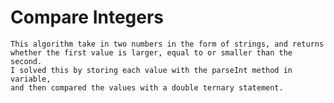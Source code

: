 # Compare Integers
	This algorithm take in two numbers in the form of strings, and returns
	whether the first value is larger, equal to or smaller than the second.
	I solved this by storing each value with the parseInt method in variable, 
	and then compared the values with a double ternary statement.